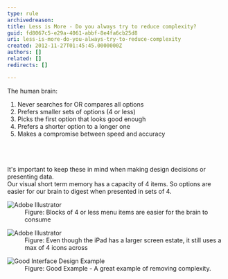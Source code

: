 ```yaml
---
type: rule
archivedreason: 
title: Less is More - Do you always try to reduce complexity?
guid: fd8067c5-e29a-4061-abbf-8e4fa6cb25d8
uri: less-is-more-do-you-always-try-to-reduce-complexity
created: 2012-11-27T01:45:45.0000000Z
authors: []
related: []
redirects: []

---
```



<div>The human brain&#58;</div>
<ol><li>Never searches for OR compares all options</li>
<li>Prefers smaller sets of options (4 or less)</li>
<li>Picks the first option that looks good enough</li>
<li>Prefers a shorter option to a longer one</li>
<li>Makes a compromise between speed and accuracy</li></ol>
<br><excerpt class='endintro'></excerpt><br>
​<div>It's important to keep these in mind when making design decisions or presenting data.</div>
<div>Our visual short term memory has a capacity of 4 items. So options are easier for our brain to digest when presented in sets of 4.</div>
<dl class="Image"><dt><img alt="Adobe Illustrator" src="http&#58;//www.ssw.com.au/ssw/Standards/Rules/Images/4VisualOptions1.jpg" /></dt>
<dd>Figure&#58; Blocks of 4 or less menu items are easier for the brain to consume</dd></dl>
<dl class="goodImage"><dt><img alt="Adobe Illustrator" src="http&#58;//www.ssw.com.au/ssw/Standards/Rules/Images/4VisualOptions2.jpg" /></dt>
<dd>Figure&#58; Even though the iPad has a larger screen estate, it still uses a max of 4 icons across</dd></dl>
<dl class="goodImage"><dt><img alt="Good Interface Design Example" src="http&#58;//www.ssw.com.au/ssw/Standards/Rules/Images/SimpleFormsResolution.png" /></dt>
<dd>Figure&#58; Good Example - A great example of removing complexity.</dd></dl>



